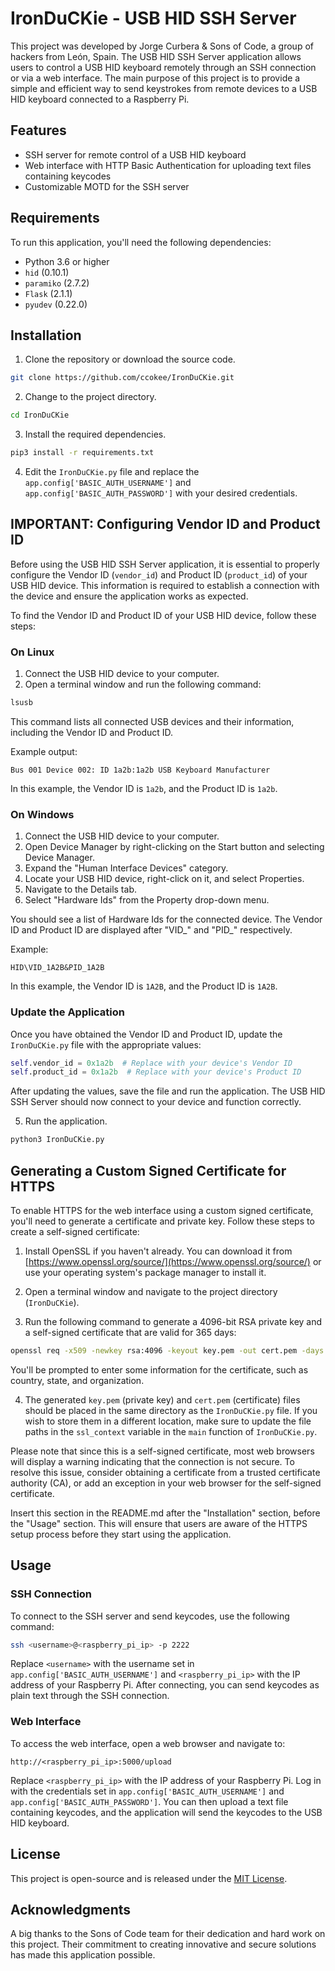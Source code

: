 # IronDuCKie - USB HID SSH Server

This project was developed by Jorge Curbera & Sons of Code, a group of hackers from León, Spain. The USB HID SSH Server application allows users to control a USB HID keyboard remotely through an SSH connection or via a web interface. The main purpose of this project is to provide a simple and efficient way to send keystrokes from remote devices to a USB HID keyboard connected to a Raspberry Pi.

## Features

- SSH server for remote control of a USB HID keyboard
- Web interface with HTTP Basic Authentication for uploading text files containing keycodes
- Customizable MOTD for the SSH server

## Requirements

To run this application, you'll need the following dependencies:

- Python 3.6 or higher
- `hid` (0.10.1)
- `paramiko` (2.7.2)
- `Flask` (2.1.1)
- `pyudev` (0.22.0)

## Installation

1. Clone the repository or download the source code.

```bash
git clone https://github.com/ccokee/IronDuCKie.git
```

2. Change to the project directory.

```bash
cd IronDuCKie
```

3. Install the required dependencies.

```bash
pip3 install -r requirements.txt
```

4. Edit the `IronDuCKie.py` file and replace the `app.config['BASIC_AUTH_USERNAME']` and `app.config['BASIC_AUTH_PASSWORD']` with your desired credentials.

## IMPORTANT: Configuring Vendor ID and Product ID

Before using the USB HID SSH Server application, it is essential to properly configure the Vendor ID (`vendor_id`) and Product ID (`product_id`) of your USB HID device. This information is required to establish a connection with the device and ensure the application works as expected.

To find the Vendor ID and Product ID of your USB HID device, follow these steps:

### On Linux

1. Connect the USB HID device to your computer.
2. Open a terminal window and run the following command:

```bash
lsusb
```

This command lists all connected USB devices and their information, including the Vendor ID and Product ID.

Example output:

```
Bus 001 Device 002: ID 1a2b:1a2b USB Keyboard Manufacturer
```

In this example, the Vendor ID is `1a2b`, and the Product ID is `1a2b`.

### On Windows

1. Connect the USB HID device to your computer.
2. Open Device Manager by right-clicking on the Start button and selecting Device Manager.
3. Expand the "Human Interface Devices" category.
4. Locate your USB HID device, right-click on it, and select Properties.
5. Navigate to the Details tab.
6. Select "Hardware Ids" from the Property drop-down menu.

You should see a list of Hardware Ids for the connected device. The Vendor ID and Product ID are displayed after "VID_" and "PID_" respectively.

Example:

```
HID\VID_1A2B&PID_1A2B
```

In this example, the Vendor ID is `1A2B`, and the Product ID is `1A2B`.

### Update the Application

Once you have obtained the Vendor ID and Product ID, update the `IronDuCKie.py` file with the appropriate values:

```python
self.vendor_id = 0x1a2b  # Replace with your device's Vendor ID
self.product_id = 0x1a2b  # Replace with your device's Product ID
```

After updating the values, save the file and run the application. The USB HID SSH Server should now connect to your device and function correctly.

5. Run the application.

```bash
python3 IronDuCKie.py
```

## Generating a Custom Signed Certificate for HTTPS

To enable HTTPS for the web interface using a custom signed certificate, you'll need to generate a certificate and private key. Follow these steps to create a self-signed certificate:

1. Install OpenSSL if you haven't already. You can download it from [https://www.openssl.org/source/](https://www.openssl.org/source/) or use your operating system's package manager to install it.

2. Open a terminal window and navigate to the project directory (`IronDuCKie`).

3. Run the following command to generate a 4096-bit RSA private key and a self-signed certificate that are valid for 365 days:

```bash
openssl req -x509 -newkey rsa:4096 -keyout key.pem -out cert.pem -days 365
```

You'll be prompted to enter some information for the certificate, such as country, state, and organization.

4. The generated `key.pem` (private key) and `cert.pem` (certificate) files should be placed in the same directory as the `IronDuCKie.py` file. If you wish to store them in a different location, make sure to update the file paths in the `ssl_context` variable in the `main` function of `IronDuCKie.py`.

Please note that since this is a self-signed certificate, most web browsers will display a warning indicating that the connection is not secure. To resolve this issue, consider obtaining a certificate from a trusted certificate authority (CA), or add an exception in your web browser for the self-signed certificate.

Insert this section in the README.md after the "Installation" section, before the "Usage" section. This will ensure that users are aware of the HTTPS setup process before they start using the application.

## Usage


### SSH Connection

To connect to the SSH server and send keycodes, use the following command:

```bash
ssh <username>@<raspberry_pi_ip> -p 2222
```

Replace `<username>` with the username set in `app.config['BASIC_AUTH_USERNAME']` and `<raspberry_pi_ip>` with the IP address of your Raspberry Pi. After connecting, you can send keycodes as plain text through the SSH connection.

### Web Interface

To access the web interface, open a web browser and navigate to:

```
http://<raspberry_pi_ip>:5000/upload
```

Replace `<raspberry_pi_ip>` with the IP address of your Raspberry Pi. Log in with the credentials set in `app.config['BASIC_AUTH_USERNAME']` and `app.config['BASIC_AUTH_PASSWORD']`. You can then upload a text file containing keycodes, and the application will send the keycodes to the USB HID keyboard.

## License

This project is open-source and is released under the [MIT License](LICENSE).

## Acknowledgments

A big thanks to the Sons of Code team for their dedication and hard work on this project. Their commitment to creating innovative and secure solutions has made this application possible.